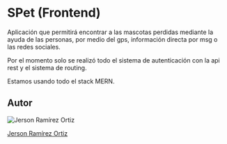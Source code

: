 # SPet (Frontend)

Aplicación que permitirá encontrar a las mascotas perdidas mediante la ayuda de las personas, por medio del gps, información directa por msg o las redes sociales.

Por el momento solo se realizó todo el sistema de autenticación con la api rest y el sistema de routing.

Estamos usando todo el stack MERN.

## Autor

![Jerson Ramírez Ortiz](https://scontent.flim9-1.fna.fbcdn.net/v/t39.30808-1/245151237_4337621846352898_8251633534375566001_n.jpg?stp=dst-jpg_p160x160&_nc_cat=107&ccb=1-7&_nc_sid=7206a8&_nc_ohc=yXyDNch3n_AAX9up00N&_nc_oc=AQnGTdz3pT41ph_E4N_ket7rrGlICTEmahgjh3lZAtvLmv9Q_iTkg8ZhyzkqwPctVgI&tn=H2Tjpfm6GOh_EUri&_nc_ht=scontent.flim9-1.fna&oh=00_AT9xjQo88_22Qyho9hCLuoMUxE-_HuFoVftvYsd_w87ROw&oe=6302418B)

[Jerson Ramírez Ortiz](https://www.facebook.com/jersonomar.ramirezortiz/)
